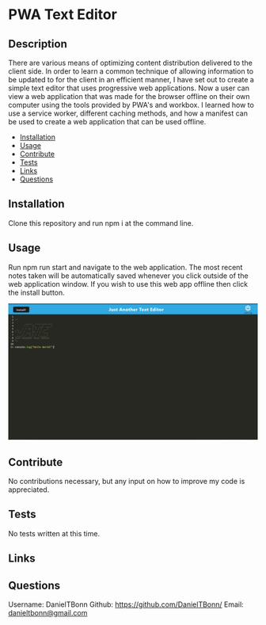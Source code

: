 # PWA Text Editor

## Description
  
There are various means of optimizing content distribution delivered to the client side. In order to learn a common technique of allowing information to be updated to for the client in an efficient manner, I have set out to create a simple text editor that uses progressive web applications. Now a user can view a web application that was made for the browser offline on their own computer using the tools provided by PWA's and workbox. I learned how to use a service worker, different caching methods, and how a manifest can be used to create a web application that can be used offline.

- [Installation](#installation)
- [Usage](#usage)
- [Contribute](#contribute)
- [Tests](#tests)
- [Links](#links)
- [Questions](#questions)

## Installation
  
Clone this repository and run npm i at the command line.

## Usage
  
Run npm run start and navigate to the web application. The most recent notes taken will be automatically saved whenever you click outside of the web application window. If you wish to use this web app offline then click the install button.

![picture-of-jate](./assets/images/jate.png)

## Contribute
  
No contributions necessary, but any input on how to improve my code is appreciated.

## Tests
  
No tests written at this time.

## Links

## Questions

Username: DanielTBonn
Github: https://github.com/DanielTBonn/
Email: danieltbonn@gmail.com